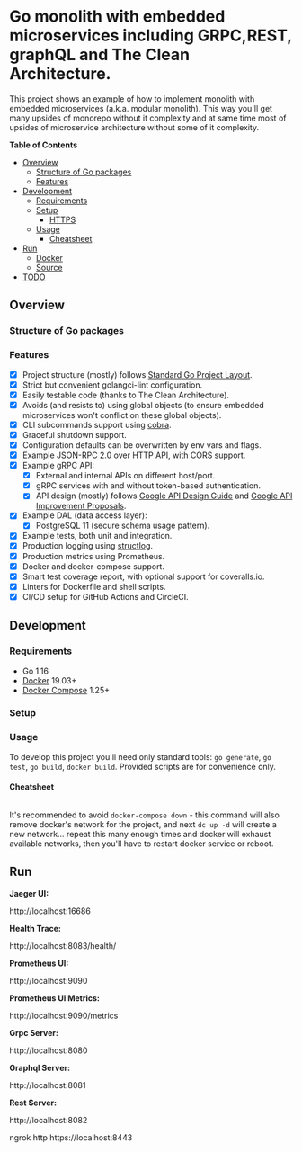 # Go monolith with embedded microservices including GRPC,REST, graphQL and The Clean Architecture.

This project shows an example of how to implement monolith with embedded
microservices (a.k.a. modular monolith). This way you'll get many upsides
of monorepo without it complexity and at same time most of upsides of
microservice architecture without some of it complexity.


<!-- START doctoc generated TOC please keep comment here to allow auto update -->
<!-- DON'T EDIT THIS SECTION, INSTEAD RE-RUN doctoc TO UPDATE -->
**Table of Contents**

- [Overview](#overview)
    - [Structure of Go packages](#structure-of-go-packages)
    - [Features](#features)
- [Development](#development)
    - [Requirements](#requirements)
    - [Setup](#setup)
        - [HTTPS](#https)
    - [Usage](#usage)
        - [Cheatsheet](#cheatsheet)
- [Run](#run)
    - [Docker](#docker)
    - [Source](#source)
- [TODO](#todo)

<!-- END doctoc generated TOC please keep comment here to allow auto update -->

## Overview

### Structure of Go packages



### Features

- [X] Project structure (mostly) follows
  [Standard Go Project Layout](https://github.com/golang-standards/project-layout).
- [X] Strict but convenient golangci-lint configuration.
- [X] Easily testable code (thanks to The Clean Architecture).
- [X] Avoids (and resists to) using global objects (to ensure embedded
  microservices won't conflict on these global objects).
- [X] CLI subcommands support using [cobra](https://github.com/spf13/cobra).
- [X] Graceful shutdown support.
- [X] Configuration defaults can be overwritten by env vars and flags.
- [X] Example JSON-RPC 2.0 over HTTP API, with CORS support.
- [X] Example gRPC API:
    - [X] External and internal APIs on different host/port.
    - [X] gRPC services with and without token-based authentication.
    - [X] API design (mostly) follows
      [Google API Design Guide](https://cloud.google.com/apis/design) and
      [Google API Improvement Proposals](https://google.aip.dev/).
- [X] Example DAL (data access layer):
    - [X] PostgreSQL 11 (secure schema usage pattern).
- [X] Example tests, both unit and integration.
- [X] Production logging using [structlog](https://github.com/powerman/structlog).
- [X] Production metrics using Prometheus.
- [X] Docker and docker-compose support.
- [X] Smart test coverage report, with optional support for coveralls.io.
- [X] Linters for Dockerfile and shell scripts.
- [X] CI/CD setup for GitHub Actions and CircleCI.

## Development

### Requirements

- Go 1.16
- [Docker](https://docs.docker.com/install/) 19.03+
- [Docker Compose](https://docs.docker.com/compose/install/) 1.25+

### Setup



### Usage

To develop this project you'll need only standard tools: `go generate`,
`go test`, `go build`, `docker build`. Provided scripts are for
convenience only.


#### Cheatsheet

```sh

```

It's recommended to avoid `docker-compose down` - this command will also
remove docker's network for the project, and next `dc up -d` will create a
new network… repeat this many enough times and docker will exhaust
available networks, then you'll have to restart docker service or reboot.

## Run

**Jaeger UI:**

http://localhost:16686

**Health Trace:**

http://localhost:8083/health/

**Prometheus UI:**

http://localhost:9090

**Prometheus UI Metrics:**

http://localhost:9090/metrics

**Grpc Server:**

http://localhost:8080

**Graphql Server:**

http://localhost:8081

**Rest Server:**

http://localhost:8082


ngrok http https://localhost:8443
```
